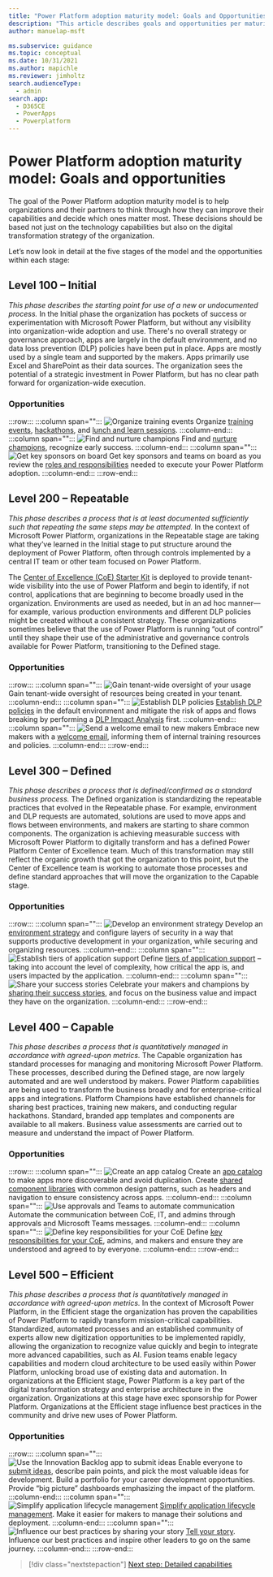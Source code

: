 ```yaml
---
title: "Power Platform adoption maturity model: Goals and Opportunities - Microsoft Power Platform | MicrosoftDocs"
description: "This article describes goals and opportunities per maturity stage in the Power Platform adoption maturity model."
author: manuelap-msft

ms.subservice: guidance
ms.topic: conceptual
ms.date: 10/31/2021
ms.author: mapichle
ms.reviewer: jimholtz
search.audienceType: 
  - admin
search.app: 
  - D365CE
  - PowerApps
  - Powerplatform
---
```

# Power Platform adoption maturity model: Goals and opportunities

The goal of the Power Platform adoption maturity model is to help organizations and their partners to think through how they can improve their capabilities and decide which ones matter most. These decisions should be based not just on the technology capabilities but also on the digital transformation strategy of the organization.

Let’s now look in detail at the five stages of the model and the opportunities within each stage:

## Level 100 – Initial

*This phase describes the starting point for use of a new or undocumented process.* In the Initial phase the organization has pockets of success or experimentation with Microsoft Power Platform, but without any visibility into organization-wide adoption and use.  There's no overall strategy or governance approach, apps are largely in the default environment, and no data loss prevention (DLP) policies have been put in place.  Apps are mostly used by a single team and supported by the makers. Apps primarily use Excel and SharePoint as their data sources. The organization sees the potential of a strategic investment in Power Platform, but has no clear path forward for organization-wide execution.

### Opportunities

:::row:::
   :::column span="":::
      ![Organize training events](media/adoption-1.png "Organize training events")
      Organize [training events](https://aka.ms/powerappsdemos), [hackathons](/power-platform/guidance/adoption/hackathons), and [lunch and learn sessions](/power-platform/guidance/adoption/in-a-day#lunch-and-learn).
   :::column-end:::
   :::column span="":::
   ![Find and nurture champions](media/adoption-2.png "Find and nurture champions")
      Find and [nurture champions](/power-platform/guidance/adoption/champions), recognize early success.
   :::column-end:::
:::column span="":::
![Get key sponsors on board](media/adoption-3.png "Get key sponsors on board")
      Get key sponsors and teams on board as you review the [roles and responsibilities](/power-platform/guidance/adoption/roles) needed to execute your Power Platform adoption.
   :::column-end:::
:::row-end:::

## Level 200 – Repeatable

*This phase describes a process that is at least documented sufficiently such that repeating the same steps may be attempted.* In the context of Microsoft Power Platform, organizations in the Repeatable stage are taking what they’ve learned in the Initial stage to put structure around the deployment of Power Platform, often through controls implemented by a central IT team or other team focused on Power Platform.  

The [Center of Excellence (CoE) Starter Kit](https://aka.ms/coestarterkit) is deployed to provide tenant-wide visibility into the use of Power Platform and begin to identify, if not control, applications that are beginning to become broadly used in the organization. Environments are used as needed, but in an ad hoc manner—for example, various production environments and different DLP policies might be created without a consistent strategy. These organizations sometimes believe that the use of Power Platform is running “out of control” until they shape their use of the administrative and governance controls available for Power Platform, transitioning to the Defined stage.

### Opportunities

:::row:::
   :::column span="":::
   ![Gain tenant-wide oversight of your usage](media/adoption-4.png "Gain tenant-wide oversight of your usage")
      Gain tenant-wide oversight of resources being created in your tenant.
   :::column-end:::
   :::column span="":::
      ![Establish DLP policies](media/adoption-5.png "Establish DLP policies")
      [Establish DLP policies](/power-platform/guidance/adoption/dlp-strategy) in the default environment and mitigate the risk of apps and flows breaking by performing a [DLP Impact Analysis](/power-platform/guidance/coe/core-components#dlp-editor-v2) first.
   :::column-end:::
:::column span="":::
   ![Send a welcome email to new makers](media/adoption-6.png "Send a welcome email to new makers")
      Embrace new makers with a [welcome email](/power-platform/guidance/adoption/onboard-makers), informing them of internal training resources and policies.
   :::column-end:::
:::row-end:::

## Level 300 – Defined

*This phase describes a process that is defined/confirmed as a standard business process.* The Defined organization is standardizing the repeatable practices that evolved in the Repeatable phase. For example, environment and DLP requests are automated, solutions are used to move apps and flows between environments, and makers are starting to share common components. The organization is achieving measurable success with Microsoft Power Platform to digitally transform and has a defined Power Platform Center of Excellence team.  Much of this transformation may still reflect the organic growth that got the organization to this point, but the Center of Excellence team is working to automate those processes and define standard approaches that will move the organization to the Capable stage.

### Opportunities

:::row:::
   :::column span="":::
      ![Develop an environment strategy](media/adoption-7.png "Develop an environment strategy")
      Develop an [environment strategy](/power-platform/guidance/adoption/environment-strategy) and configure layers of security in a way that supports productive development in your organization, while securing and organizing resources.
   :::column-end:::
   :::column span="":::
      ![Establish tiers of application support](media/adoption-8.png "Establish tiers of application support")
     Define [tiers of application support](/power-platform/guidance/adoption/environment-strategy#factors-that-influence-provisioning) – taking into account the level of complexity, how critical the app is, and users impacted by the application.
   :::column-end:::
:::column span="":::
   ![Share your success stories](media/adoption-9.png "Share your success stories")
      Celebrate your makers and champions by [sharing their success stories](/power-platform/guidance/adoption/show-and-tell), and focus on the business value and impact they have on the organization.
   :::column-end:::
:::row-end:::

## Level 400 – Capable

*This phase describes a process that is quantitatively managed in accordance with agreed-upon metrics.* The Capable organization has standard processes for managing and monitoring Microsoft Power Platform.  These processes, described during the Defined stage, are now largely automated and are well understood by makers.  Power Platform capabilities are being used to transform the business broadly and for enterprise-critical apps and integrations. Platform Champions have established channels for sharing best practices, training new makers, and conducting regular hackathons.  Standard, branded app templates and components are available to all makers. Business value assessments are carried out to measure and understand the impact of Power Platform.

### Opportunities

:::row:::
   :::column span="":::
      ![Create an app catalog](media/adoption-10.png "Create an app catalog")
      Create an [app catalog](/power-platform/guidance/coe/core-components#app-catalog) to make apps more discoverable and avoid duplication.
Create [shared component libraries](/power-platform/guidance/adoption/reusable) with common design patterns, such as headers and navigation to ensure consistency across apps.
   :::column-end:::
   :::column span="":::
      ![Use approvals and Teams to automate communication](media/adoption-11.png "Use approvals and Teams to automate communication")
     Automate the communication between CoE, IT, and admins through approvals and Microsoft Teams messages.
   :::column-end:::
:::column span="":::
   ![Define key responsibilities for your CoE](media/adoption-12.png "Define key responsibilities for your CoE")
      Define [key responsibilities for your CoE](/power-platform/guidance/adoption/coe), admins, and makers and ensure they are understood and agreed to by everyone.
   :::column-end:::
:::row-end:::

## Level 500 – Efficient

*This phase describes a process that is quantitatively managed in accordance with agreed-upon metrics.*  In the context of Microsoft Power Platform, in the Efficient stage the organization has proven the capabilities of Power Platform to rapidly transform mission-critical capabilities.  Standardized, automated processes and an established community of experts allow new digitization opportunities to be implemented rapidly, allowing the organization to recognize value quickly and begin to integrate more advanced capabilities, such as AI. Fusion teams enable legacy capabilities and modern cloud architecture to be used easily within Power Platform, unlocking broad use of existing data and automation. In organizations at the Efficient stage, Power Platform is a key part of the digital transformation strategy and enterprise architecture in the organization. Organizations at this stage have exec sponsorship for Power Platform. Organizations at the Efficient stage influence best practices in the community and drive new uses of Power Platform.

### Opportunities

:::row:::
   :::column span="":::
      ![Use the Innovation Backlog app to submit ideas](media/adoption-13.png "Use the Innovation Backlog app to submit ideas")
      Enable everyone to [submit ideas](/power-platform/guidance/coe/use-innovationbacklog), describe pain points, and pick the most valuable ideas for development. Build a portfolio for your career development opportunities. Provide “big picture” dashboards emphasizing the impact of the platform.
   :::column-end:::
   :::column span="":::
      ![Simplify application lifecycle management](media/adoption-14.png "Simplify application lifecycle management")
     [Simplify application lifecycle management](/power-platform/guidance/coe/almaccelerator-components). Make it easier for makers to manage their solutions and deployment.
   :::column-end:::
:::column span="":::
   ![Influence our best practices by sharing your story](media/adoption-15.png "Influence our best practices by sharing your story")
      [Tell your story](https://aka.ms/powerplatformstories). Influence our best practices and inspire other leaders to go on the same journey.
   :::column-end:::
:::row-end:::

> [!div class="nextstepaction"]
> [Next step: Detailed capabilities](maturity-model-details.md)

